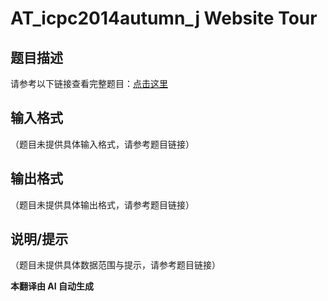 # AT_icpc2014autumn_j Website Tour

## 题目描述

请参考以下链接查看完整题目：[点击这里](https://atcoder.jp/contests/jag2014autumn/tasks/icpc2014autumn_j)

## 输入格式

（题目未提供具体输入格式，请参考题目链接）

## 输出格式

（题目未提供具体输出格式，请参考题目链接）

## 说明/提示

（题目未提供具体数据范围与提示，请参考题目链接）

 **本翻译由 AI 自动生成**